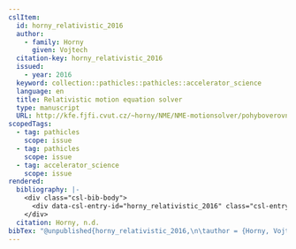```yaml
---
cslItem:
  id: horny_relativistic_2016
  author:
    - family: Horny
      given: Vojtech
  citation-key: horny_relativistic_2016
  issued:
    - year: 2016
  keyword: collection::pathicles::pathicles::accelerator_science
  language: en
  title: Relativistic motion equation solver
  type: manuscript
  URL: http://kfe.fjfi.cvut.cz/~horny/NME/NME-motionsolver/pohyboverovnice.pdf
scopedTags:
  - tag: pathicles
    scope: issue
  - tag: pathicles
    scope: issue
  - tag: accelerator_science
    scope: issue
rendered:
  bibliography: |-
    <div class="csl-bib-body">
      <div data-csl-entry-id="horny_relativistic_2016" class="csl-entry">Horny, V. n.d.. <i>Relativistic motion equation solver</i>. http://kfe.fjfi.cvut.cz/~horny/NME/NME-motionsolver/pohyboverovnice.pdf</div>
    </div>
  citation: Horny, n.d.
bibTex: "@unpublished{horny_relativistic_2016,\n\tauthor = {Horny, Vojtech},\n\ttitle = {Relativistic motion equation solver},\n\thowpublished = {http://kfe.fjfi.cvut.cz/\\textasciitilde{}horny/NME/NME-motionsolver/pohyboverovnice.pdf},\n}\n\n"
---
```

